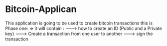 # Bitcoin-Applican
This application is going to be used to create bitcoin transactions
this is Phase one:
=> it will contain :
---> how to create an ID (Public and a Private key)
---> Create a transaction from one user to another 
---> sign the transaction
